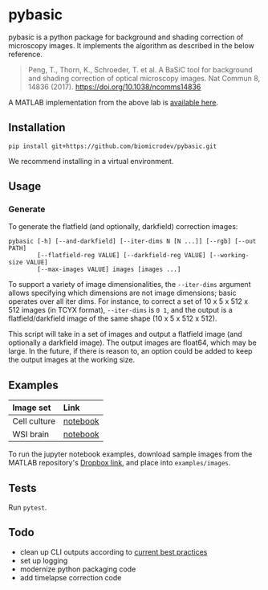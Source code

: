 # pybasic

pybasic is a python package for background and shading correction of microscopy images. It implements the algorithm as described in the below reference.

> Peng, T., Thorn, K., Schroeder, T. et al. A BaSiC tool for background and shading correction of optical microscopy images. Nat Commun 8, 14836 (2017). https://doi.org/10.1038/ncomms14836

A MATLAB implementation from the above lab is [available here](https://github.com/marrlab/BaSiC).

## Installation

```
pip install git+https://github.com/biomicrodev/pybasic.git
```

We recommend installing in a virtual environment.

## Usage

### Generate

To generate the flatfield (and optionally, darkfield) correction images:

```
pybasic [-h] [--and-darkfield] [--iter-dims N [N ...]] [--rgb] [--out PATH] 
        [--flatfield-reg VALUE] [--darkfield-reg VALUE] [--working-size VALUE] 
        [--max-images VALUE] images [images ...]
```

To support a variety of image dimensionalities, the `--iter-dims` argument allows specifying which dimensions are not image dimensions; basic operates over all iter dims. For instance, to correct a set of 10 x 5 x 512 x 512 images (in TCYX format), `--iter-dims` is `0 1`, and the output is a flatfield/darkfield image of the same shape (10 x 5 x 512 x 512).

This script will take in a set of images and output a flatfield image (and optionally a darkfield image). The output images are float64, which may be large. In the future, if there is reason to, an option could be added to keep the output images at the working size.

## Examples

| Image set    | Link                                    |
|:-------------|:----------------------------------------|
| Cell culture | [notebook](examples/cell_culture.ipynb) |
| WSI brain    | [notebook](examples/wsi_brain.ipynb)    |

To run the jupyter notebook examples, download sample images from the MATLAB repository's [Dropbox link](https://www.dropbox.com/s/plznvzdjglrse3h/Demoexamples.zip?dl=0), and place into `examples/images`.

## Tests

Run `pytest`.

## Todo

* clean up CLI outputs according to [current best practices](https://clig.dev/)
* set up logging
* modernize python packaging code
* add timelapse correction code